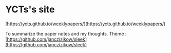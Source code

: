 # YCTs's site
[https://ycts.github.io/weeklypapers/](https://ycts.github.io/weeklypapers/)

To summarize the paper notes and my thoughts.
Theme : [https://github.com/janczizikow/sleek](https://github.com/janczizikow/sleek)



